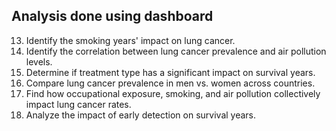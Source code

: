 ## Analysis done using dashboard
13. Identify the smoking years' impact on lung cancer.  
16. Identify the correlation between lung cancer prevalence and air pollution levels.  
20. Determine if treatment type has a significant impact on survival years.  
21. Compare lung cancer prevalence in men vs. women across countries.  
22. Find how occupational exposure, smoking, and air pollution collectively impact lung cancer rates.  
23. Analyze the impact of early detection on survival years.
